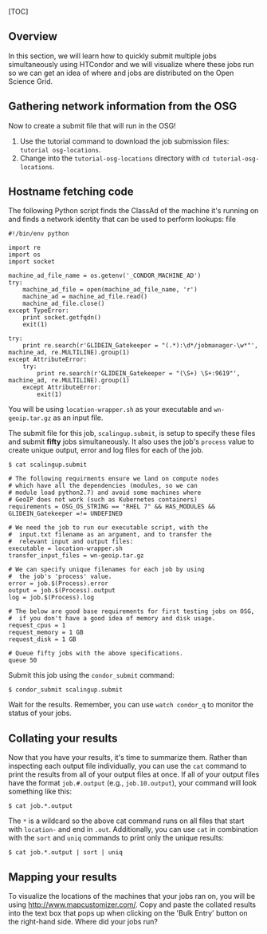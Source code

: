 [title]: - "Finding OSG Locations"
[TOC]

## Overview

In this section, we will learn how to quickly submit multiple jobs simultaneously using HTCondor and we will visualize where these jobs run so we can get an idea of where and jobs are distributed on the Open Science Grid.

## Gathering network information from the OSG

Now to create a submit file that will run in the OSG!

1.  Use the tutorial command to download the job submission files: `tutorial osg-locations`.
2.  Change into the `tutorial-osg-locations` directory with `cd tutorial-osg-locations`.

## Hostname fetching code

The following Python script finds the ClassAd of the machine it's running on and finds a network identity that can be used to perform lookups:
file

	#!/bin/env python

	import re
	import os
	import socket

	machine_ad_file_name = os.getenv('_CONDOR_MACHINE_AD')
	try:
		machine_ad_file = open(machine_ad_file_name, 'r')
		machine_ad = machine_ad_file.read()
		machine_ad_file.close()
	except TypeError:
		print socket.getfqdn()
		exit(1)

	try:
		print re.search(r'GLIDEIN_Gatekeeper = "(.*):\d*/jobmanager-\w*"', machine_ad, re.MULTILINE).group(1)
	except AttributeError:
		try:
			print re.search(r'GLIDEIN_Gatekeeper = "(\S+) \S+:9619"', machine_ad, re.MULTILINE).group(1)
		except AttributeError:
			exit(1)

You will be using `location-wrapper.sh` as your executable and `wn-geoip.tar.gz` as an input file.

The submit file for this job, `scalingup.submit`, is setup to specify these files and
submit **fifty** jobs simultaneously. It also uses the job's `process` value to create unique output, error and log files for each of the job.

	$ cat scalingup.submit
	
	# The following requirments ensure we land on compute nodes
	# which have all the dependencies (modules, so we can 
	# module load python2.7) and avoid some machines where 
	# GeoIP does not work (such as Kubernetes containers)
	requirements = OSG_OS_STRING == "RHEL 7" && HAS_MODULES && GLIDEIN_Gatekeeper =!= UNDEFINED
	
	# We need the job to run our executable script, with the
	#  input.txt filename as an argument, and to transfer the
	#  relevant input and output files:
	executable = location-wrapper.sh
	transfer_input_files = wn-geoip.tar.gz
	
	# We can specify unique filenames for each job by using
	#  the job's 'process' value.
	error = job.$(Process).error
	output = job.$(Process).output
	log = job.$(Process).log
	
	# The below are good base requirements for first testing jobs on OSG, 
	#  if you don't have a good idea of memory and disk usage.
	request_cpus = 1
	request_memory = 1 GB
	request_disk = 1 GB
	
	# Queue fifty jobs with the above specifications.
	queue 50

Submit this job using the `condor_submit` command:

``` console
$ condor_submit scalingup.submit
```

Wait for the results. Remember, you can use `watch condor_q` to monitor the status of your jobs.

## Collating your results

Now that you have your results, it's time to summarize them.
Rather than inspecting each output file individually, you can use the `cat` command 
to print the results from all of your output files at once. If all of your output 
files have the format `job.#.output` (e.g., `job.10.output`), your command will 
look something like this:

	$ cat job.*.output

The `*` is a wildcard so the above cat command runs on all files that start with `location-` and end in `.out`.
Additionally, you can use `cat` in combination with the `sort` and `uniq` commands to print only the unique results:

	$ cat job.*.output | sort | uniq


## Mapping your results

To visualize the locations of the machines that your jobs ran on, you will be using http://www.mapcustomizer.com/. Copy and paste the collated results into the text box that pops up when clicking on the 'Bulk Entry' button on the right-hand side. Where did your jobs run?
